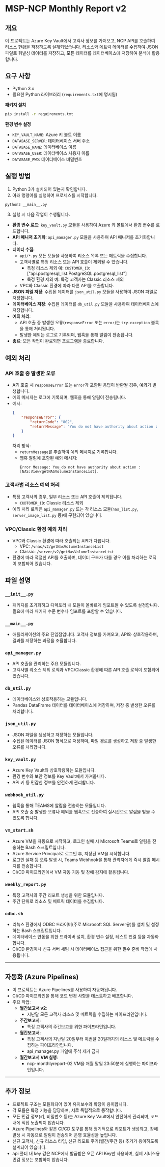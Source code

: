 # MSP-NCP Monthly Report v2

## 개요
이 프로젝트는 Azure Key Vault에서 고객사 정보를 가져오고, NCP API를 호출하여 리소스 현황을 저장하도록 설계되었습니다. 리소스와 메트릭 데이터를 수집하여 JSON 파일로 휘발성 데이터를 저장하고, 모든 데이터를 데이터베이스에 저장하여 분석에 활용합니다.

## 요구 사항
- Python 3.x
- 필요한 Python 라이브러리 (`requirements.txt`에 명시됨)

**패키지 설치** <br>
```bash
pip install -r requirements.txt
```

**환경 변수 설정**
- `KEY_VAULT_NAME`: Azure 키 볼트 이름
- `DATABASE_SERVER`: 데이터베이스 서버 주소
- `DATABASE_NAME`: 데이터베이스 이름
- `DATABASE_USER`: 데이터베이스 사용자 이름
- `DATABASE_PWD`: 데이터베이스 비밀번호

## 실행 방법
1. Python 3가 설치되어 있는지 확인합니다.
2. 아래 명령어를 실행하여 프로세스를 시작합니다. <br>
```bash
python3 __main__.py
```
3. 실행 시 다음 작업이 수행됩니다.
- **환경 변수 로드**: `key_vault.py` 모듈을 사용하여 Azure 키 볼트에서 환경 변수를 로드합니다.  
- **API 매니저 초기화**: `api_manager.py` 모듈을 사용하여 API 매니저를 초기화합니다.
- **데이터 수집**:
    - `api/*.py` 모든 모듈을 사용하여 리소스 목록 또는 메트릭을 수집합니다.
    - 고객사별로 특정 리소스 또는 API 호출이 제외될 수 있습니다. 
        - 특정 리소스 제외 예: `CUSTOMER_ID`: ["api.postgresql_list.PostgreSQL.postgresql_list"]
        - 특정 환경 제외 예: 특정 고객사는 Classic 리소스 제외
    - VPC와 Classic 환경에 따라 다른 API를 호출합니다.
- **JSON 파일 저장**: 수집된 데이터를 `json_util.py` 모듈을 사용하여 JSON 파일로 저장합니다.
- **데이터베이스 저장**: 수집된 데이터를 `db_util.py` 모듈을 사용하여 데이터베이스에 저장합니다.
- **예외 처리**:
    - API 호출 중 발생한 오류(`responseError` 또는 `error`)는 `try-exception` 블록을 통해 처리됩니다.
    - 발생한 예외는 로그로 기록되며, 웹훅을 통해 알림이 전송됩니다.
- **종료**: 모든 작업이 완료되면 프로그램을 종료합니다.

## 예외 처리
### API 호출 중 발생한 오류
- API 호출 시 `responseError` 또는 `error`가 포함된 응답이 반환될 경우, 예외가 발생합니다.
- 예외 메시지는 로그에 기록되며, 웹훅을 통해 알림이 전송됩니다.
- 예시:
    ```json
    {
        "responseError": {
            "returnCode": "802",
            "returnMessage": "You do not have authority about action : [NAS:View/getNASVolumeInstanceList]."
        }
    }
    ```
    처리 방식:
    - `returnMessage`를 추출하여 예외 메시지로 기록합니다.
    - 웹훅 알림에 포함된 예외 메시지:
        ```plaintext
        Error Message: You do not have authority about action : [NAS:View/getNASVolumeInstanceList].
        ```

### 고객사별 리소스 예외 처리
- 특정 고객사의 경우, 일부 리소스 또는 API 호출이 제외됩니다.
    - `CUDTOMER_ID`: Classic 리소스 제외
- 예외 처리 로직은 `api_manager.py` 또는 각 리소스 모듈(`nas_list.py`, `server_image_list.py` 등)에 구현되어 있습니다.

### VPC/Classic 환경 예외 처리
- VPC와 Classic 환경에 따라 호출되는 API가 다릅니다.
    - VPC: `/vnas/v2/getNasVolumeInstanceList`
    - Classic: `/server/v2/getNasVolumeInstanceList`
- 환경에 따라 적절한 API를 호출하며, 데이터 구조가 다를 경우 이를 처리하는 로직이 포함되어 있습니다.

## 파일 설명
### `__init__.py`
- 패키지를 초기화하고 디렉토리 내 모듈이 올바르게 임포트될 수 있도록 설정합니다. 필요에 따라 패키지 수준 변수나 임포트를 포함할 수 있습니다.

### `__main__.py`
- 애플리케이션의 주요 진입점입니다. 고객사 정보를 가져오고, API와 상호작용하며, 결과를 저장하는 과정을 조율합니다.

### `api_manager.py`
- API 호출을 관리하는 주요 모듈입니다.
- 고객사별 리소스 제외 로직과 VPC/Classic 환경에 따른 API 호출 로직이 포함되어 있습니다.

### `db_util.py`
- 데이터베이스와 상호작용하는 모듈입니다.
- Pandas DataFrame 데이터를 데이터베이스에 저장하며, 저장 중 발생한 오류를 처리합니다.

### `json_util.py`
- JSON 파일을 생성하고 저장하는 모듈입니다.
- 수집된 데이터를 JSON 형식으로 저장하며, 파일 경로를 생성하고 저장 중 발생한 오류를 처리합니다.

### `key_vault.py`
- Azure Key Vault와 상호작용하는 모듈입니다.
- 환경 변수와 보안 정보를 Key Vault에서 가져옵니다.
- API 키 등 민감한 정보를 안전하게 관리합니다.

### `webhook_util.py`
- 웹훅을 통해 TEAMS에 알림을 전송하는 모듈입니다.
- API 호출 중 발생한 오류나 예외를 웹훅으로 전송하여 실시간으로 알림을 받을 수 있도록 합니다.

### `vm_start.sh`
- Azure VM을 자동으로 시작하고, 로그인 실패 시 Microsoft Teams로 알림을 전송하는 Bash 스크립트입니다.
- Azure Service Principal로 로그인 후, 지정된 VM을 시작합니다.
- 로그인 실패 등 오류 발생 시, Teams Webhook을 통해 관리자에게 즉시 알림 메시지를 전송합니다.
- CI/CD 파이프라인에서 VM 자동 기동 및 장애 감지에 활용됩니다.

### `weekly_report.py`
- 특정 고객사의 주간 리포트 생성을 위한 모듈입니다.
- 주간 단위로 리소스 및 메트릭 데이터를 수집합니다.

### `odbc.sh`
- 리눅스 환경에서 ODBC 드라이버(주로 Microsoft SQL Server용)를 설치 및 설정하는 Bash 스크립트입니다.
- 데이터베이스 연동을 위한 드라이버 설치, 환경 변수 설정, 테스트 연결 등을 자동화합니다.
- CI/CD 환경이나 신규 서버 세팅 시 데이터베이스 접근을 위한 필수 준비 작업에 사용됩니다.

---

## 자동화 (Azure Pipelines)
- 이 프로젝트는 Azure Pipelines를 사용하여 자동화됩니다.
- CI/CD 파이프라인을 통해 코드 변경 사항을 테스트하고 배포합니다.
- 주요 작업:
    - **월간보고서 v2**:
        - 지난달 모든 고객사 리소스 및 메트릭을 수집하는 파이프라인입니다.
    - **주간보고서**:
        - 특정 고객사의 주간보고를 위한 파이프라인입니다.
    - **월간보고서**:
        - 특정 고객사의 지난달 20일부터 이번달 20일까지의 리소스 및 메트릭을 수집하는 파이프라인입니다.
        - api_manager.py 파일에 주석 제거 금지
    - **월간보고서 VM 실행**:
        - ncp-monthlyreport-02 VM을 매월 말일 23:50분에 실행하는 파이프라인입니다.

---

## 추가 정보
- 프로젝트 구조는 모듈화되어 있어 유지보수와 확장이 용이합니다.
- 각 모듈은 특정 기능을 담당하며, 서로 독립적으로 동작합니다.
- 모든 민감 정보(키, 비밀번호 등)는 Azure Key Vault에서 안전하게 관리되며, 코드 내에 직접 노출되지 않습니다.
- Azure Pipelines와 같은 CI/CD 도구를 통해 정기적으로 리포트가 생성되고, 장애 발생 시 자동으로 알림이 전송되어 운영 효율성을 높입니다.
- 신규 고객사, 신규 리소스 타입, 신규 리포트 주기(월간/주간 등) 추가가 용이하도록 설계되어 있습니다.
- api 폴더 내 key 값은 NCP에서 발급받은 오픈 API Key만 사용하며, 실제 서비스용 민감 정보는 포함하지 않습니다.
